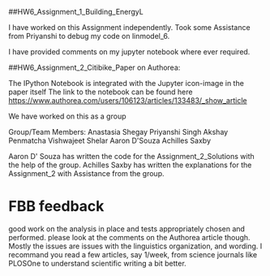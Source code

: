 ##HW6_Assignment_1_Building_EnergyL

I have worked on this Assignment independently. Took some Assistance from Priyanshi to debug my code on linmodel_6.

I have provided comments on my jupyter notebook where ever required.

##HW6_Assignment_2_Citibike_Paper on Authorea:

The IPython Notebook is integrated with the Jupyter icon-image in the paper itself
The link to the notebook can be found here
https://www.authorea.com/users/106123/articles/133483/_show_article 

We have worked on this as a group

Group/Team Members:
Anastasia Shegay
Priyanshi Singh
Akshay Penmatcha
Vishwajeet Shelar
Aaron D'Souza
Achilles Saxby

Aaron D' Souza has written the code for the Assignment_2_Solutions with the help of the group.
Achilles Saxby has written the explanations for the Assignment_2 with Assistance from the group.



# FBB feedback 
good work on the analysis in place and tests appropriately chosen and performed.
please look at the comments on the Authorea article though. Mostly the issues are issues with the linguistics organization, and wording. I recommand you read a few articles, say 1/week, from science journals like PLOSOne to understand scientific writing a bit better.

